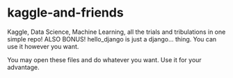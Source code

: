 # kaggle-and-friends
Kaggle, Data Science, Machine Learning, all the trials and tribulations in one simple repo!
ALSO BONUS! hello_django is just a django... thing. You can use it however you want.

You may open these files and do whatever you want. Use it for your advantage.